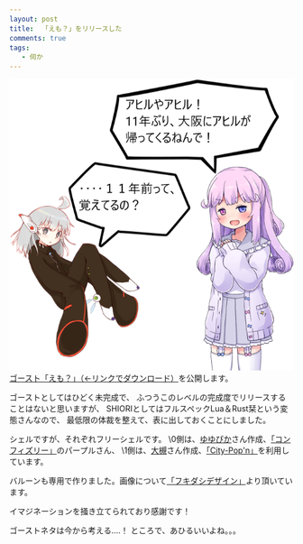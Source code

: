 ```yaml
---
layout: post
title:  「えも？」をリリースした
comments: true
tags:
   - 伺か
---
```


[![ゴースト「えも？」](/img/2020-08-10-emo.png "えも？")](https://raw.githubusercontent.com/ekicyou/emo-gs/stable/ghost/emo-gs.nar)<br />
[ゴースト「えも？」（←リンクでダウンロード）](https://raw.githubusercontent.com/ekicyou/emo-gs/stable/ghost/emo-gs.nar)を公開します。

ゴーストとしてはひどく未完成で、
ふつうこのレベルの完成度でリリースすることはないと思いますが、
SHIORIとしてはフルスペックLua＆Rust栞という変態さんなので、
最低限の体裁を整えて、表に出しておくことにしました。

シェルですが、それぞれフリーシェルです。
\0側は、[ゆゆぴか](https://yusyuparo.net/)さん作成、[「コンフィズリー」](https://yusyuparo.net/free.html)のパープルさん、
\1側は、[大槻](http://th88.blog.shinobi.jp/)さん作成、[「City-Pop'n」](http://th88.blog.shinobi.jp/%E3%83%95%E3%83%AA%E3%83%BC%E3%82%B7%E3%82%A7%E3%83%AB/%E3%83%95%E3%83%AA%E3%83%BC%E3%82%B7%E3%82%A7%E3%83%AB%E3%80%8Ccity-pop--n%E3%80%8D)を利用しています。

バルーンも専用で作りました。画像について[「フキダシデザイン」](https://fukidesign.com/)より頂いています。

イマジネーションを掻き立てられており感謝です！

ゴーストネタは今から考える‥‥！
ところで、あひるいいよね。。。